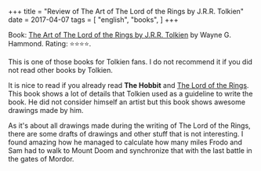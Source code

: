 +++
title = "Review of The Art of The Lord of the Rings by J.R.R. Tolkien"
date = 2017-04-07
tags = [
    "english",
    "books",
]
+++

Book: [The Art of The Lord of the Rings by J.R.R. Tolkien](https://www.goodreads.com/book/show/24886320) by Wayne G. Hammond. Rating: ⭐️⭐️⭐️⭐️.

This is one of those books for Tolkien fans. I do not recommend it if you did not read other books by Tolkien.

It is nice to read if you already read **The Hobbit** and [The Lord of the Rings](/lotr). This book shows a lot of details that Tolkien used as a guideline to write the book. He did not consider himself an artist but this book shows awesome drawings made by him.

As it's about all drawings made during the writing of The Lord of the Rings, there are some drafts of drawings and other stuff that is not interesting. I found amazing how he managed to calculate how many miles Frodo and Sam had to walk to Mount Doom and synchronize that with the last battle in the gates of Mordor.
